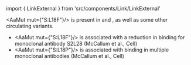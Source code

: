 import { LinkExternal } from 'src/components/Link/LinkExternal'

<AaMut mut={"S:L18F"}/> is present in <VarOrLin name="20H (Beta, V2)"/> and <VarOrLin name="20J (Gamma, V3)"/>, as well as some other circulating variants.

- <AaMut mut={"S:L18F"}/> is associated with a reduction in binding for monoclonal antibody S2L28 (<LinkExternal href="https://www.sciencedirect.com/science/article/pii/S0092867421003561">McCallum et al., Cell</LinkExternal>)
- <AaMut mut={"S:L18P"}/> is associated with binding in multiple monoclonal antibodies (<LinkExternal href="https://www.sciencedirect.com/science/article/pii/S0092867421003561">McCallum et al., Cell</LinkExternal>)
